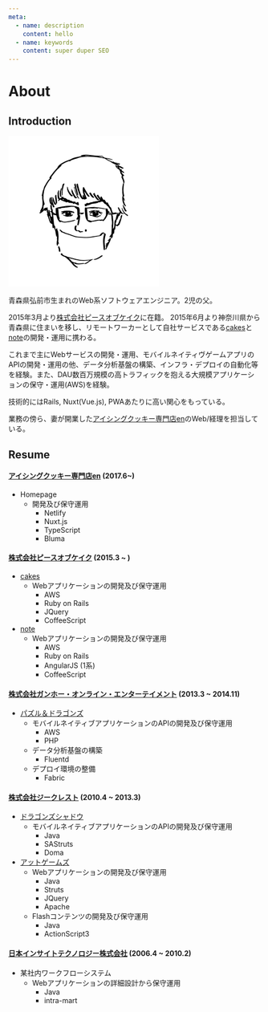 ```yaml
---
meta:
  - name: description
    content: hello
  - name: keywords
    content: super duper SEO
---
```


# About

## Introduction

![profile](./assets/images/profile.png)

青森県弘前市生まれのWeb系ソフトウェアエンジニア。2児の父。

2015年3月より[株式会社ピースオブケイク](https://www.pieceofcake.co.jp)に在籍。
2015年6月より神奈川県から青森県に住まいを移し、リモートワーカーとして自社サービスである[cakes](https://cakes.nu)と[note](https://note.mu)の開発・運用に携わる。

これまで主にWebサービスの開発・運用、モバイルネイティヴゲームアプリのAPIの開発・運用の他、データ分析基盤の構築、インフラ・デプロイの自動化等を経験。また、DAU数百万規模の高トラフィックを抱える大規模アプリケーションの保守・運用(AWS)を経験。

技術的にはRails, Nuxt(Vue.js), PWAあたりに高い関心をもっている。

業務の傍ら、妻が開業した[アイシングクッキー専門店en](https://www.e-n.shop/)のWeb/経理を担当している。

## Resume
#### [アイシングクッキー専門店en](https://www.e-n.shop/) (2017.6~)
- Homepage
  - 開発及び保守運用
    - Netlify
    - Nuxt.js
    - TypeScript
    - Bluma

#### [株式会社ピースオブケイク](https://www.pieceofcake.co.jp) (2015.3 ~ )
- [cakes](https://cakes.mu)
  - Webアプリケーションの開発及び保守運用
    - AWS
    - Ruby on Rails
    - JQuery
    - CoffeeScript
- [note](https://note.mu)
  - Webアプリケーションの開発及び保守運用
    - AWS
    - Ruby on Rails
    - AngularJS (1系)
    - CoffeeScript

#### [株式会社ガンホー・オンライン・エンターテイメント](https://www.gungho.co.jp/) (2013.3 ~ 2014.11)
- [パズル＆ドラゴンズ](https://pad.gungho.jp/)
  - モバイルネイティブアプリケーションのAPIの開発及び保守運用
    - AWS
    - PHP
  - データ分析基盤の構築
    - Fluentd
  - デプロイ環境の整備
    - Fabric


#### [株式会社ジークレスト](https://www.gcrest.com/) (2010.4 ~ 2013.3)
- [ドラゴンズシャドウ](https://itunes.apple.com/jp/app/%E3%83%89%E3%83%A9%E3%82%B4%E3%83%B3%E3%82%BA%E3%82%B7%E3%83%A3%E3%83%89%E3%82%A6/id574687440?mt=8)
  - モバイルネイティブアプリケーションのAPIの開発及び保守運用
    - Java
    - SAStruts
    - Doma
- [アットゲームズ](http://www.atgames.jp/atgames/top.do)
  - Webアプリケーションの開発及び保守運用
    - Java
    - Struts
    - JQuery
    - Apache
  - Flashコンテンツの開発及び保守運用
    - Java
    - ActionScript3

#### [日本インサイトテクノロジー株式会社](http://www.insightech.co.jp/) (2006.4 ~ 2010.2)
- 某社内ワークフローシステム
  - Webアプリケーションの詳細設計から保守運用
    - Java
    - intra-mart

